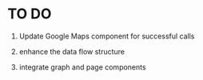 # TO DO

1) Update Google Maps component for successful calls

2) enhance the data flow structure

3) integrate graph and page components